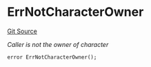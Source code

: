 # ErrNotCharacterOwner
[Git Source](https://github.com/Crossbell-Box/Crossbell-Contracts/blob/182c82c216a4cf11409d4311d9773152bbe60ccf/contracts/libraries/Error.sol)

*Caller is not the owner of character*


```solidity
error ErrNotCharacterOwner();
```

